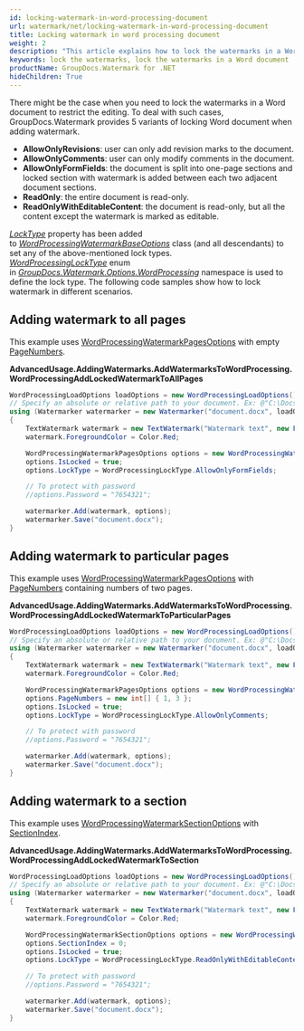 ```yaml
---
id: locking-watermark-in-word-processing-document
url: watermark/net/locking-watermark-in-word-processing-document
title: Locking watermark in word processing document
weight: 2
description: "This article explains how to lock the watermarks in a Word document to restrict the editing."
keywords: lock the watermarks, lock the watermarks in a Word document
productName: GroupDocs.Watermark for .NET
hideChildren: True
---
```

There might be the case when you need to lock the watermarks in a Word document to restrict the editing. To deal with such cases, GroupDocs.Watermark provides 5 variants of locking Word document when adding watermark.

* **AllowOnlyRevisions**: user can only add revision marks to the document.
* **AllowOnlyComments**: user can only modify comments in the document.
* **AllowOnlyFormFields**: the document is split into one-page sections and locked section with watermark is added between each two adjacent document sections.
* **ReadOnly**: the entire document is read-only.
* **ReadOnlyWithEditableContent**: the document is read-only, but all the content except the watermark is marked as editable.

*[LockType](https://reference.groupdocs.com/net/watermark/groupdocs.watermark.options.wordprocessing/wordprocessingwatermarkbaseoptions/properties/locktype)* property has been added to *[WordProcessingWatermarkBaseOptions](https://reference.groupdocs.com/net/watermark/groupdocs.watermark.options.wordprocessing/wordprocessingwatermarkbaseoptions)* class (and all descendants) to set any of the above-mentioned lock types. *[*WordProcessing*LockType](https://reference.groupdocs.com/net/watermark/groupdocs.watermark.options.wordprocessing/wordprocessinglocktype)* enum in [*GroupDocs.Watermark.Options.WordProcessing*](https://reference.groupdocs.com/net/watermark/groupdocs.watermark.options.wordprocessing/) namespace is used to define the lock type. The following code samples show how to lock watermark in different scenarios.

## Adding watermark to all pages

This example uses [WordProcessingWatermarkPagesOptions](https://reference.groupdocs.com/net/watermark/groupdocs.watermark.options.wordprocessing/wordprocessingwatermarkpagesoptions) with empty [PageNumbers](https://reference.groupdocs.com/net/watermark/groupdocs.watermark.options.wordprocessing/wordprocessingwatermarkpagesoptions/properties/pagenumbers).

**AdvancedUsage.AddingWatermarks.AddWatermarksToWordProcessing.WordProcessingAddLockedWatermarkToAllPages**

```csharp
WordProcessingLoadOptions loadOptions = new WordProcessingLoadOptions();
// Specify an absolute or relative path to your document. Ex: @"C:\Docs\document.docx"
using (Watermarker watermarker = new Watermarker("document.docx", loadOptions))
{
    TextWatermark watermark = new TextWatermark("Watermark text", new Font("Arial", 19));
    watermark.ForegroundColor = Color.Red;

    WordProcessingWatermarkPagesOptions options = new WordProcessingWatermarkPagesOptions();
    options.IsLocked = true;
    options.LockType = WordProcessingLockType.AllowOnlyFormFields;

    // To protect with password
    //options.Password = "7654321";

    watermarker.Add(watermark, options);
    watermarker.Save("document.docx");
}
```

## Adding watermark to particular pages

This example uses [WordProcessingWatermarkPagesOptions](https://reference.groupdocs.com/net/watermark/groupdocs.watermark.options.wordprocessing/wordprocessingwatermarkpagesoptions) with [PageNumbers](https://reference.groupdocs.com/net/watermark/groupdocs.watermark.options.wordprocessing/wordprocessingwatermarkpagesoptions/properties/pagenumbers) containing numbers of two pages.

**AdvancedUsage.AddingWatermarks.AddWatermarksToWordProcessing.WordProcessingAddLockedWatermarkToParticularPages**

```csharp
WordProcessingLoadOptions loadOptions = new WordProcessingLoadOptions();
// Specify an absolute or relative path to your document. Ex: @"C:\Docs\document.docx"
using (Watermarker watermarker = new Watermarker("document.docx", loadOptions))
{
    TextWatermark watermark = new TextWatermark("Watermark text", new Font("Arial", 19));
    watermark.ForegroundColor = Color.Red;

    WordProcessingWatermarkPagesOptions options = new WordProcessingWatermarkPagesOptions();
    options.PageNumbers = new int[] { 1, 3 };
    options.IsLocked = true;
    options.LockType = WordProcessingLockType.AllowOnlyComments;

    // To protect with password
    //options.Password = "7654321";

    watermarker.Add(watermark, options);
    watermarker.Save("document.docx");
}
```

## Adding watermark to a section

This example uses [WordProcessingWatermarkSectionOptions](https://reference.groupdocs.com/net/watermark/groupdocs.watermark.options.wordprocessing/wordprocessingwatermarksectionoptions) with [SectionIndex](https://reference.groupdocs.com/net/watermark/groupdocs.watermark.options.wordprocessing/wordprocessingwatermarksectionoptions/properties/sectionindex).

**AdvancedUsage.AddingWatermarks.AddWatermarksToWordProcessing.WordProcessingAddLockedWatermarkToSection**

```csharp
WordProcessingLoadOptions loadOptions = new WordProcessingLoadOptions();
// Specify an absolute or relative path to your document. Ex: @"C:\Docs\document.docx"
using (Watermarker watermarker = new Watermarker("document.docx", loadOptions))
{
    TextWatermark watermark = new TextWatermark("Watermark text", new Font("Arial", 19));
    watermark.ForegroundColor = Color.Red;

    WordProcessingWatermarkSectionOptions options = new WordProcessingWatermarkSectionOptions();
    options.SectionIndex = 0;
    options.IsLocked = true;
    options.LockType = WordProcessingLockType.ReadOnlyWithEditableContent;

    // To protect with password
    //options.Password = "7654321";

    watermarker.Add(watermark, options);
    watermarker.Save("document.docx");
}
```


